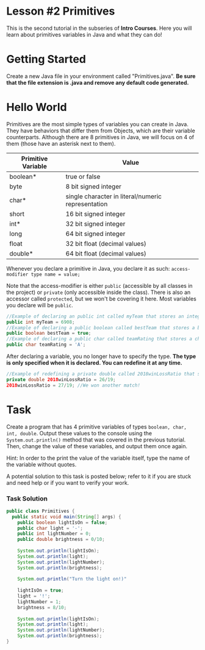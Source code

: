 # Lesson #2 Primitives

This is the second tutorial in the subseries of **Intro Courses**. Here you will learn about primitives variables in Java and what they can do!

# Getting Started
Create a new Java file in your environment called "Primitives.java". **Be sure that the file extension is .java and remove any default code generated.**

# Hello World
Primitives are the most simple types of variables you can create in Java. They have behaviors that differ them from Objects, which are their variable counterparts.
Although there are 8 primitives in Java, we will focus on 4 of them (those have an asterisk next to them).

Primitive Variable | Value
------------ | -------------
boolean* | true or false
byte | 8 bit signed integer
char* | single character in literal/numeric representation
short | 16 bit signed integer
int* |  32 bit signed integer
long | 64 bit signed integer
float | 32 bit float (decimal values)
double* | 64 bit float (decimal values)

Whenever you declare a primitive in Java, you declare it as such: `access-modifier type name = value;`

Note that the access-modifier is either `public` (accessible by all classes in the project) or `private` (only accessible inside the class).
There is also an accessor called `protected`, but we won't be covering it here. Most variables you declare will be `public`.

```java
//Example of declaring an public int called myTeam that stores an integer value of 6908
public int myTeam = 6908;
//Example of declaring a public boolean called bestTeam that stores a boolean value of true
public boolean bestTeam = true;
//Example of declaring a public char called teamRating that stores a character value of 'A'
public char teamRating = 'A';
```

After declaring a variable, you no longer have to specify the type. **The type is only specified when it is declared. You can redefine it at any time.**

```java
//Example of redefining a private double called 2018winLossRatio that stores an initial value of 0
private double 2018winLossRatio = 26/19;
2018winLossRatio = 27/19; //We won another match!
```

# Task
Create a program that has 4 primitive variables of types `boolean, char, int, double`.
Output these values to the console using the `System.out.println()` method that was covered in the previous tutorial.
Then, change the value of these variables, and output them once again.

Hint: In order to the print the value of the variable itself, type the name of the variable without quotes.

A potential solution to this task is posted below; refer to it if you are stuck and need help or if you want to verify your work.

### Task Solution
```java
public class Primitives {
  public static void main(String[] args) {
    public boolean lightIsOn = false;
    public char light = '-';
    public int lightNumber = 0;
    public double brightness = 0/10;
    
    System.out.println(lightIsOn);
    System.out.println(light);
    System.out.println(lightNumber);
    System.out.println(brightness);
    
    System.out.println("Turn the light on!)"
    
    lightIsOn = true;
    light = '!';
    lightNumber = 1;
    brightness = 8/10;
    
    System.out.println(lightIsOn);
    System.out.println(light);
    System.out.println(lightNumber);
    System.out.println(brightness);
}
```

